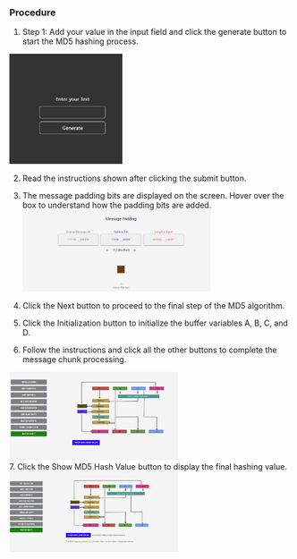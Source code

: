 ### Procedure

1. Step 1: Add your value in the input field and click the generate button to start the MD5 hashing process.
<div><img src="./images/input.png" width="40%"></div>


2. Read the instructions shown after clicking the submit button.
3. The message padding bits are displayed on the screen. Hover over the box to understand how the padding bits are added.
   <img src="./images/padding.png" width="70%"><div></div>

4. Click the Next button to proceed to the final step of the MD5 algorithm.
5. Click the Initialization button to initialize the buffer variables A, B, C, and D.


6. Follow the instructions and click all the other buttons to complete the message chunk processing.

<div><img src="./images/buttons.png" width="60%"></div>
7. Click the Show MD5 Hash Value button to display the final hashing value.
<div><img src="./images/final.png" width="60%"></div>

